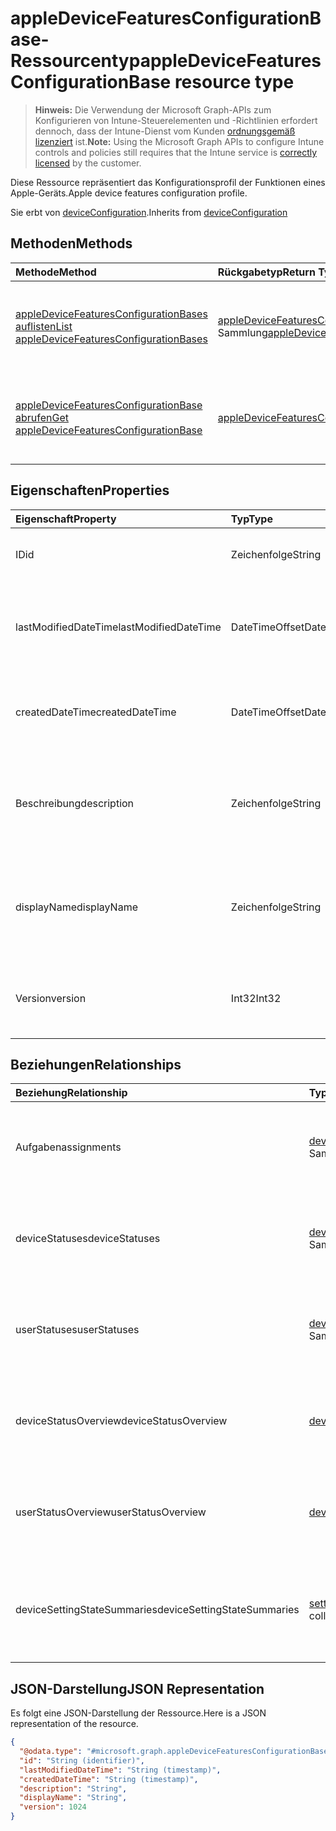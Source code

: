 # <a name="appledevicefeaturesconfigurationbase-resource-type"></a><span data-ttu-id="f95c2-101">appleDeviceFeaturesConfigurationBase-Ressourcentyp</span><span class="sxs-lookup"><span data-stu-id="f95c2-101">appleDeviceFeaturesConfigurationBase resource type</span></span>

> <span data-ttu-id="f95c2-102">**Hinweis:** Die Verwendung der Microsoft Graph-APIs zum Konfigurieren von Intune-Steuerelementen und -Richtlinien erfordert dennoch, dass der Intune-Dienst vom Kunden [ordnungsgemäß lizenziert](https://go.microsoft.com/fwlink/?linkid=839381) ist.</span><span class="sxs-lookup"><span data-stu-id="f95c2-102">**Note:** Using the Microsoft Graph APIs to configure Intune controls and policies still requires that the Intune service is [correctly licensed](https://go.microsoft.com/fwlink/?linkid=839381) by the customer.</span></span>

<span data-ttu-id="f95c2-103">Diese Ressource repräsentiert das Konfigurationsprofil der Funktionen eines Apple-Geräts.</span><span class="sxs-lookup"><span data-stu-id="f95c2-103">Apple device features configuration profile.</span></span>

<span data-ttu-id="f95c2-104">Sie erbt von [deviceConfiguration](../resources/intune_deviceconfig_deviceconfiguration.md).</span><span class="sxs-lookup"><span data-stu-id="f95c2-104">Inherits from [deviceConfiguration](../resources/intune_deviceconfig_deviceconfiguration.md)</span></span>

## <a name="methods"></a><span data-ttu-id="f95c2-105">Methoden</span><span class="sxs-lookup"><span data-stu-id="f95c2-105">Methods</span></span>
|<span data-ttu-id="f95c2-106">Methode</span><span class="sxs-lookup"><span data-stu-id="f95c2-106">Method</span></span>|<span data-ttu-id="f95c2-107">Rückgabetyp</span><span class="sxs-lookup"><span data-stu-id="f95c2-107">Return Type</span></span>|<span data-ttu-id="f95c2-108">Beschreibung</span><span class="sxs-lookup"><span data-stu-id="f95c2-108">Description</span></span>|
|:---|:---|:---|
|[<span data-ttu-id="f95c2-109">appleDeviceFeaturesConfigurationBases auflisten</span><span class="sxs-lookup"><span data-stu-id="f95c2-109">List appleDeviceFeaturesConfigurationBases</span></span>](../api/intune_deviceconfig_appledevicefeaturesconfigurationbase_list.md)|<span data-ttu-id="f95c2-110">[appleDeviceFeaturesConfigurationBase](../resources/intune_deviceconfig_appledevicefeaturesconfigurationbase.md)-Sammlung</span><span class="sxs-lookup"><span data-stu-id="f95c2-110">[appleDeviceFeaturesConfigurationBase](../resources/intune_deviceconfig_appledevicefeaturesconfigurationbase.md) collection</span></span>|<span data-ttu-id="f95c2-111">Auflisten der Eigenschaften und Beziehungen von [appleDeviceFeaturesConfigurationBase](../resources/intune_deviceconfig_appledevicefeaturesconfigurationbase.md)-Objekten.</span><span class="sxs-lookup"><span data-stu-id="f95c2-111">List properties and relationships of the [appleDeviceFeaturesConfigurationBase](../resources/intune_deviceconfig_appledevicefeaturesconfigurationbase.md) objects.</span></span>|
|[<span data-ttu-id="f95c2-112">appleDeviceFeaturesConfigurationBase abrufen</span><span class="sxs-lookup"><span data-stu-id="f95c2-112">Get appleDeviceFeaturesConfigurationBase</span></span>](../api/intune_deviceconfig_appledevicefeaturesconfigurationbase_get.md)|[<span data-ttu-id="f95c2-113">appleDeviceFeaturesConfigurationBase</span><span class="sxs-lookup"><span data-stu-id="f95c2-113">appleDeviceFeaturesConfigurationBase</span></span>](../resources/intune_deviceconfig_appledevicefeaturesconfigurationbase.md)|<span data-ttu-id="f95c2-114">Lesen der Eigenschaften und Beziehungen des [appleDeviceFeaturesConfigurationBase](../resources/intune_deviceconfig_appledevicefeaturesconfigurationbase.md)-Objekts.</span><span class="sxs-lookup"><span data-stu-id="f95c2-114">Read properties and relationships of the [appleDeviceFeaturesConfigurationBase](../resources/intune_deviceconfig_appledevicefeaturesconfigurationbase.md) object.</span></span>|

## <a name="properties"></a><span data-ttu-id="f95c2-115">Eigenschaften</span><span class="sxs-lookup"><span data-stu-id="f95c2-115">Properties</span></span>
|<span data-ttu-id="f95c2-116">Eigenschaft</span><span class="sxs-lookup"><span data-stu-id="f95c2-116">Property</span></span>|<span data-ttu-id="f95c2-117">Typ</span><span class="sxs-lookup"><span data-stu-id="f95c2-117">Type</span></span>|<span data-ttu-id="f95c2-118">Beschreibung</span><span class="sxs-lookup"><span data-stu-id="f95c2-118">Description</span></span>|
|:---|:---|:---|
|<span data-ttu-id="f95c2-119">ID</span><span class="sxs-lookup"><span data-stu-id="f95c2-119">id</span></span>|<span data-ttu-id="f95c2-120">Zeichenfolge</span><span class="sxs-lookup"><span data-stu-id="f95c2-120">String</span></span>|<span data-ttu-id="f95c2-121">Schlüssel der Entität</span><span class="sxs-lookup"><span data-stu-id="f95c2-121">Key of the entity.</span></span> <span data-ttu-id="f95c2-122">Geerbt von [deviceConfiguration](../resources/intune_deviceconfig_deviceconfiguration.md).</span><span class="sxs-lookup"><span data-stu-id="f95c2-122">Inherited from [deviceConfiguration](../resources/intune_deviceconfig_deviceconfiguration.md)</span></span>|
|<span data-ttu-id="f95c2-123">lastModifiedDateTime</span><span class="sxs-lookup"><span data-stu-id="f95c2-123">lastModifiedDateTime</span></span>|<span data-ttu-id="f95c2-124">DateTimeOffset</span><span class="sxs-lookup"><span data-stu-id="f95c2-124">DateTimeOffset</span></span>|<span data-ttu-id="f95c2-125">Datum und Uhrzeit der letzten Änderung des Objekts.</span><span class="sxs-lookup"><span data-stu-id="f95c2-125">DateTime the object was last modified.</span></span> <span data-ttu-id="f95c2-126">Geerbt von [deviceConfiguration](../resources/intune_deviceconfig_deviceconfiguration.md).</span><span class="sxs-lookup"><span data-stu-id="f95c2-126">Inherited from [deviceConfiguration](../resources/intune_deviceconfig_deviceconfiguration.md)</span></span>|
|<span data-ttu-id="f95c2-127">createdDateTime</span><span class="sxs-lookup"><span data-stu-id="f95c2-127">createdDateTime</span></span>|<span data-ttu-id="f95c2-128">DateTimeOffset</span><span class="sxs-lookup"><span data-stu-id="f95c2-128">DateTimeOffset</span></span>|<span data-ttu-id="f95c2-129">Datum und Uhrzeit der Erstellung des Objekts.</span><span class="sxs-lookup"><span data-stu-id="f95c2-129">DateTime the object was created.</span></span> <span data-ttu-id="f95c2-130">Geerbt von [deviceConfiguration](../resources/intune_deviceconfig_deviceconfiguration.md).</span><span class="sxs-lookup"><span data-stu-id="f95c2-130">Inherited from [deviceConfiguration](../resources/intune_deviceconfig_deviceconfiguration.md)</span></span>|
|<span data-ttu-id="f95c2-131">Beschreibung</span><span class="sxs-lookup"><span data-stu-id="f95c2-131">description</span></span>|<span data-ttu-id="f95c2-132">Zeichenfolge</span><span class="sxs-lookup"><span data-stu-id="f95c2-132">String</span></span>|<span data-ttu-id="f95c2-133">Beschreibung der Gerätekonfiguration (vom Administrator festgelegt).</span><span class="sxs-lookup"><span data-stu-id="f95c2-133">Admin provided description of the Device Configuration.</span></span> <span data-ttu-id="f95c2-134">Geerbt von [deviceConfiguration](../resources/intune_deviceconfig_deviceconfiguration.md).</span><span class="sxs-lookup"><span data-stu-id="f95c2-134">Inherited from [deviceConfiguration](../resources/intune_deviceconfig_deviceconfiguration.md)</span></span>|
|<span data-ttu-id="f95c2-135">displayName</span><span class="sxs-lookup"><span data-stu-id="f95c2-135">displayName</span></span>|<span data-ttu-id="f95c2-136">Zeichenfolge</span><span class="sxs-lookup"><span data-stu-id="f95c2-136">String</span></span>|<span data-ttu-id="f95c2-137">Name der Gerätekonfiguration (vom Administrator festgelegt).</span><span class="sxs-lookup"><span data-stu-id="f95c2-137">Admin provided name of the device configuration.</span></span> <span data-ttu-id="f95c2-138">Geerbt von [deviceConfiguration](../resources/intune_deviceconfig_deviceconfiguration.md).</span><span class="sxs-lookup"><span data-stu-id="f95c2-138">Inherited from [deviceConfiguration](../resources/intune_deviceconfig_deviceconfiguration.md)</span></span>|
|<span data-ttu-id="f95c2-139">Version</span><span class="sxs-lookup"><span data-stu-id="f95c2-139">version</span></span>|<span data-ttu-id="f95c2-140">Int32</span><span class="sxs-lookup"><span data-stu-id="f95c2-140">Int32</span></span>|<span data-ttu-id="f95c2-141">Version der Gerätekonfiguration.</span><span class="sxs-lookup"><span data-stu-id="f95c2-141">Version of the device configuration.</span></span> <span data-ttu-id="f95c2-142">Geerbt von [deviceConfiguration](../resources/intune_deviceconfig_deviceconfiguration.md).</span><span class="sxs-lookup"><span data-stu-id="f95c2-142">Inherited from [deviceConfiguration](../resources/intune_deviceconfig_deviceconfiguration.md)</span></span>|

## <a name="relationships"></a><span data-ttu-id="f95c2-143">Beziehungen</span><span class="sxs-lookup"><span data-stu-id="f95c2-143">Relationships</span></span>
|<span data-ttu-id="f95c2-144">Beziehung</span><span class="sxs-lookup"><span data-stu-id="f95c2-144">Relationship</span></span>|<span data-ttu-id="f95c2-145">Typ</span><span class="sxs-lookup"><span data-stu-id="f95c2-145">Type</span></span>|<span data-ttu-id="f95c2-146">Beschreibung</span><span class="sxs-lookup"><span data-stu-id="f95c2-146">Description</span></span>|
|:---|:---|:---|
|<span data-ttu-id="f95c2-147">Aufgaben</span><span class="sxs-lookup"><span data-stu-id="f95c2-147">assignments</span></span>|<span data-ttu-id="f95c2-148">[deviceConfigurationAssignment](../resources/intune_deviceconfig_deviceconfigurationassignment.md)-Sammlung</span><span class="sxs-lookup"><span data-stu-id="f95c2-148">[deviceConfigurationAssignment](../resources/intune_deviceconfig_deviceconfigurationassignment.md) collection</span></span>|<span data-ttu-id="f95c2-149">Liste der Zuweisungen für das Gerätekonfigurationsprofil.</span><span class="sxs-lookup"><span data-stu-id="f95c2-149">The list of assignments for the device configuration profile.</span></span> <span data-ttu-id="f95c2-150">Geerbt von [deviceConfiguration](../resources/intune_deviceconfig_deviceconfiguration.md).</span><span class="sxs-lookup"><span data-stu-id="f95c2-150">Inherited from [deviceConfiguration](../resources/intune_deviceconfig_deviceconfiguration.md)</span></span>|
|<span data-ttu-id="f95c2-151">deviceStatuses</span><span class="sxs-lookup"><span data-stu-id="f95c2-151">deviceStatuses</span></span>|<span data-ttu-id="f95c2-152">[deviceConfigurationDeviceStatus](../resources/intune_deviceconfig_deviceconfigurationdevicestatus.md)-Sammlung</span><span class="sxs-lookup"><span data-stu-id="f95c2-152">[deviceConfigurationDeviceStatus](../resources/intune_deviceconfig_deviceconfigurationdevicestatus.md) collection</span></span>|<span data-ttu-id="f95c2-153">Installationsstatus der Gerätekonfiguration nach Gerät.</span><span class="sxs-lookup"><span data-stu-id="f95c2-153">Device configuration installation status by device.</span></span> <span data-ttu-id="f95c2-154">Geerbt von [deviceConfiguration](../resources/intune_deviceconfig_deviceconfiguration.md).</span><span class="sxs-lookup"><span data-stu-id="f95c2-154">Inherited from [deviceConfiguration](../resources/intune_deviceconfig_deviceconfiguration.md)</span></span>|
|<span data-ttu-id="f95c2-155">userStatuses</span><span class="sxs-lookup"><span data-stu-id="f95c2-155">userStatuses</span></span>|<span data-ttu-id="f95c2-156">[deviceConfigurationUserStatus](../resources/intune_deviceconfig_deviceconfigurationuserstatus.md)-Sammlung</span><span class="sxs-lookup"><span data-stu-id="f95c2-156">[deviceConfigurationUserStatus](../resources/intune_deviceconfig_deviceconfigurationuserstatus.md) collection</span></span>|<span data-ttu-id="f95c2-157">Installationsstatus der Gerätekonfiguration nach Benutzer.</span><span class="sxs-lookup"><span data-stu-id="f95c2-157">Device configuration installation status by device.</span></span> <span data-ttu-id="f95c2-158">Geerbt von [deviceConfiguration](../resources/intune_deviceconfig_deviceconfiguration.md).</span><span class="sxs-lookup"><span data-stu-id="f95c2-158">Inherited from [deviceConfiguration](../resources/intune_deviceconfig_deviceconfiguration.md)</span></span>|
|<span data-ttu-id="f95c2-159">deviceStatusOverview</span><span class="sxs-lookup"><span data-stu-id="f95c2-159">deviceStatusOverview</span></span>|[<span data-ttu-id="f95c2-160">deviceConfigurationDeviceOverview</span><span class="sxs-lookup"><span data-stu-id="f95c2-160">deviceConfigurationDeviceOverview</span></span>](../resources/intune_deviceconfig_deviceconfigurationdeviceoverview.md)|<span data-ttu-id="f95c2-161">Übersicht über den Status der Gerätekonfiguration nach Gerät. Geerbt von [deviceConfiguration](../resources/intune_deviceconfig_deviceconfiguration.md).</span><span class="sxs-lookup"><span data-stu-id="f95c2-161">Device Configuration devices status overview Inherited from [deviceConfiguration](../resources/intune_deviceconfig_deviceconfiguration.md)</span></span>|
|<span data-ttu-id="f95c2-162">userStatusOverview</span><span class="sxs-lookup"><span data-stu-id="f95c2-162">userStatusOverview</span></span>|[<span data-ttu-id="f95c2-163">deviceConfigurationUserOverview</span><span class="sxs-lookup"><span data-stu-id="f95c2-163">deviceConfigurationUserOverview</span></span>](../resources/intune_deviceconfig_deviceconfigurationuseroverview.md)|<span data-ttu-id="f95c2-164">Übersicht über den Status der Gerätekonfiguration nach Benutzer. Geerbt von [deviceConfiguration](../resources/intune_deviceconfig_deviceconfiguration.md).</span><span class="sxs-lookup"><span data-stu-id="f95c2-164">Device Configuration users status overview Inherited from [deviceConfiguration](../resources/intune_deviceconfig_deviceconfiguration.md)</span></span>|
|<span data-ttu-id="f95c2-165">deviceSettingStateSummaries</span><span class="sxs-lookup"><span data-stu-id="f95c2-165">deviceSettingStateSummaries</span></span>|<span data-ttu-id="f95c2-166">[settingStateDeviceSummary](../resources/intune_deviceconfig_settingstatedevicesummary.md)-Sammlung</span><span class="sxs-lookup"><span data-stu-id="f95c2-166">[settingStateDeviceSummary](../resources/intune_deviceconfig_settingstatedevicesummary.md) collection</span></span>|<span data-ttu-id="f95c2-167">Übersicht über den Einstellungsstatus für die Gerätekonfiguration nach Gerät. Geerbt von [deviceConfiguration](../resources/intune_deviceconfig_deviceconfiguration.md)</span><span class="sxs-lookup"><span data-stu-id="f95c2-167">Device Configuration Setting State Device Summary Inherited from [deviceConfiguration](../resources/intune_deviceconfig_deviceconfiguration.md)</span></span>|

## <a name="json-representation"></a><span data-ttu-id="f95c2-168">JSON-Darstellung</span><span class="sxs-lookup"><span data-stu-id="f95c2-168">JSON Representation</span></span>
<span data-ttu-id="f95c2-169">Es folgt eine JSON-Darstellung der Ressource.</span><span class="sxs-lookup"><span data-stu-id="f95c2-169">Here is a JSON representation of the resource.</span></span>
<!--{
  "blockType": "resource",
  "baseType": "microsoft.graph.deviceConfiguration",
  "keyProperty": "id",
  "@odata.type": "microsoft.graph.appleDeviceFeaturesConfigurationBase"
}-->
``` json
{
  "@odata.type": "#microsoft.graph.appleDeviceFeaturesConfigurationBase",
  "id": "String (identifier)",
  "lastModifiedDateTime": "String (timestamp)",
  "createdDateTime": "String (timestamp)",
  "description": "String",
  "displayName": "String",
  "version": 1024
}
```








